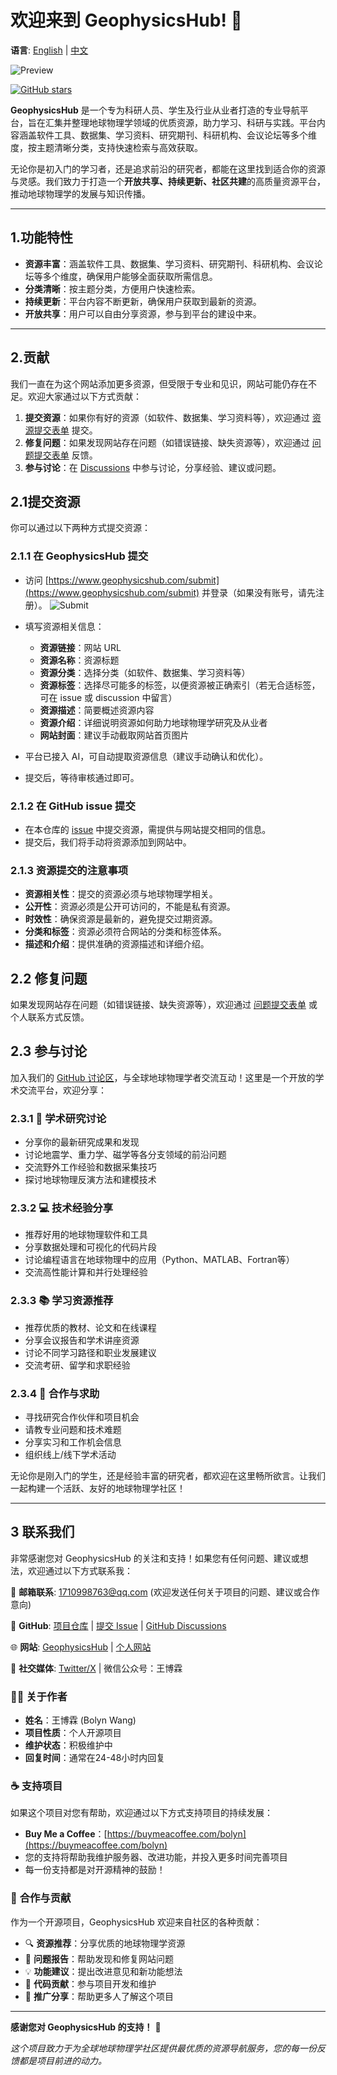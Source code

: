 # 欢迎来到 GeophysicsHub! 🎉

**语言**: [English](README.md) | [中文](README.zh.md)

![Preview](static/preview.jpg)


<a href="https://github.com/BolynWang/GeophysicsHub" target="_blank"><img src="https://img.shields.io/github/stars/BolynWang/GeophysicsHub?style=social" alt="GitHub stars" /></a>

**GeophysicsHub** 是一个专为科研人员、学生及行业从业者打造的专业导航平台，旨在汇集并整理地球物理学领域的优质资源，助力学习、科研与实践。平台内容涵盖软件工具、数据集、学习资料、研究期刊、科研机构、会议论坛等多个维度，按主题清晰分类，支持快速检索与高效获取。

无论你是初入门的学习者，还是追求前沿的研究者，都能在这里找到适合你的资源与灵感。我们致力于打造一个**开放共享、持续更新、社区共建**的高质量资源平台，推动地球物理学的发展与知识传播。

---

## 1.功能特性

- **资源丰富**：涵盖软件工具、数据集、学习资料、研究期刊、科研机构、会议论坛等多个维度，确保用户能够全面获取所需信息。
- **分类清晰**：按主题分类，方便用户快速检索。
- **持续更新**：平台内容不断更新，确保用户获取到最新的资源。
- **开放共享**：用户可以自由分享资源，参与到平台的建设中来。
--- 



## 2.贡献

我们一直在为这个网站添加更多资源，但受限于专业和见识，网站可能仍存在不足。欢迎大家通过以下方式贡献：

1. **提交资源**：如果你有好的资源（如软件、数据集、学习资料等），欢迎通过 [资源提交表单](https://github.com/BolynWang/GeophysicsHub/issues/new?assignees=&labels=resource&projects=&template=resource_submission.yml) 提交。
2. **修复问题**：如果发现网站存在问题（如错误链接、缺失资源等），欢迎通过 [问题提交表单](https://github.com/BolynWang/GeophysicsHub/issues/new?assignees=&labels=bug&projects=&template=bug_report.yml) 反馈。
3. **参与讨论**：在 [Discussions](https://github.com/BolynWang/GeophysicsHub/discussions) 中参与讨论，分享经验、建议或问题。

## 2.1提交资源

你可以通过以下两种方式提交资源：

### 2.1.1 在 GeophysicsHub 提交

- 访问 [https://www.geophysicshub.com/submit](https://www.geophysicshub.com/submit) 并登录（如果没有账号，请先注册）。
![Submit](static/submit.jpg)

- 填写资源相关信息：
  - **资源链接**：网站 URL
  - **资源名称**：资源标题
  - **资源分类**：选择分类（如软件、数据集、学习资料等）
  - **资源标签**：选择尽可能多的标签，以便资源被正确索引（若无合适标签，可在 issue 或 discussion 中留言）
  - **资源描述**：简要概述资源内容
  - **资源介绍**：详细说明资源如何助力地球物理学研究及从业者
  - **网站封面**：建议手动截取网站首页图片
- 平台已接入 AI，可自动提取资源信息（建议手动确认和优化）。
- 提交后，等待审核通过即可。

### 2.1.2 在 GitHub issue 提交

- 在本仓库的 [issue](https://github.com/BolynWang/GeophysicsHub/issues) 中提交资源，需提供与网站提交相同的信息。
- 提交后，我们将手动将资源添加到网站中。

### 2.1.3 资源提交的注意事项

- **资源相关性**：提交的资源必须与地球物理学相关。
- **公开性**：资源必须是公开可访问的，不能是私有资源。
- **时效性**：确保资源是最新的，避免提交过期资源。
- **分类和标签**：资源必须符合网站的分类和标签体系。
- **描述和介绍**：提供准确的资源描述和详细介绍。

## 2.2 修复问题

如果发现网站存在问题（如错误链接、缺失资源等），欢迎通过 [问题提交表单](https://github.com/BolynWang/GeophysicsHub/issues/new?assignees=&labels=bug&projects=&template=bug_report.yml) 或个人联系方式反馈。

## 2.3 参与讨论

加入我们的 [GitHub 讨论区](https://github.com/BolynWang/GeophysicsHub/discussions)，与全球地球物理学者交流互动！这里是一个开放的学术交流平台，欢迎分享：

### 2.3.1 🔬 **学术研究讨论**
- 分享你的最新研究成果和发现
- 讨论地震学、重力学、磁学等各分支领域的前沿问题
- 交流野外工作经验和数据采集技巧
- 探讨地球物理反演方法和建模技术

### 2.3.2 💻 **技术经验分享**
- 推荐好用的地球物理软件和工具
- 分享数据处理和可视化的代码片段
- 讨论编程语言在地球物理中的应用（Python、MATLAB、Fortran等）
- 交流高性能计算和并行处理经验

### 2.3.3 📚 **学习资源推荐**
- 推荐优质的教材、论文和在线课程
- 分享会议报告和学术讲座资源
- 讨论不同学习路径和职业发展建议
- 交流考研、留学和求职经验

### 2.3.4 🤝 **合作与求助**
- 寻找研究合作伙伴和项目机会
- 请教专业问题和技术难题
- 分享实习和工作机会信息
- 组织线上/线下学术活动

无论你是刚入门的学生，还是经验丰富的研究者，都欢迎在这里畅所欲言。让我们一起构建一个活跃、友好的地球物理学社区！

---

## 3 联系我们

非常感谢您对 GeophysicsHub 的关注和支持！如果您有任何问题、建议或想法，欢迎通过以下方式联系我：

📧 **邮箱联系**: [1710998763@qq.com](mailto:1710998763@qq.com) (欢迎发送任何关于项目的问题、建议或合作意向)

🐙 **GitHub**: [项目仓库](https://github.com/BolynWang/GeophysicsHub) | [提交 Issue](https://github.com/BolynWang/GeophysicsHub/issues) | [GitHub Discussions](https://github.com/BolynWang/GeophysicsHub/discussions)

🌐 **网站**: [GeophysicsHub](https://www.geophysicshub.com) | [个人网站](https://wbolyn.com)

📱 **社交媒体**: [Twitter/X](https://x.com/bolyn_wang) | 微信公众号：王博霖

### 👨‍💻 **关于作者**
- **姓名**：王博霖 (Bolyn Wang)
- **项目性质**：个人开源项目
- **维护状态**：积极维护中
- **回复时间**：通常在24-48小时内回复

### ☕ **支持项目**
如果这个项目对您有帮助，欢迎通过以下方式支持项目的持续发展：
- **Buy Me a Coffee**：[https://buymeacoffee.com/bolyn](https://buymeacoffee.com/bolyn)
- 您的支持将帮助我维护服务器、改进功能，并投入更多时间完善项目
- 每一份支持都是对开源精神的鼓励！

### 🤝 **合作与贡献**
作为一个开源项目，GeophysicsHub 欢迎来自社区的各种贡献：
- 🔍 **资源推荐**：分享优质的地球物理学资源
- 🐛 **问题报告**：帮助发现和修复网站问题
- 💡 **功能建议**：提出改进意见和新功能想法
- 🔧 **代码贡献**：参与项目开发和维护
- 📢 **推广分享**：帮助更多人了解这个项目

---

**感谢您对 GeophysicsHub 的支持！** 🙏


*这个项目致力于为全球地球物理学社区提供最优质的资源导航服务，您的每一份反馈都是项目前进的动力。*
